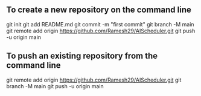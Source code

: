 ## To create a new repository on the command line

git init
git add README.md
git commit -m "first commit"
git branch -M main
git remote add origin https://github.com/Ramesh29/AIScheduler.git
git push -u origin main

## To push an existing repository from the command line

git remote add origin https://github.com/Ramesh29/AIScheduler.git
git branch -M main
git push -u origin main
